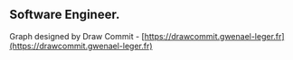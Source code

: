 Software Engineer.
---

Graph designed by Draw Commit - [https://drawcommit.gwenael-leger.fr](https://drawcommit.gwenael-leger.fr)
